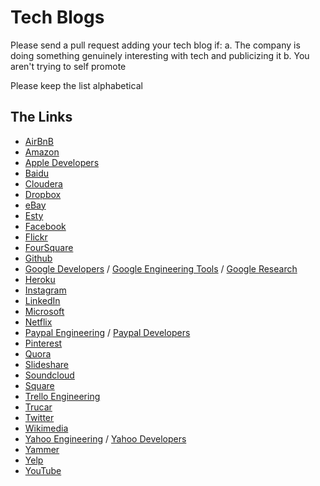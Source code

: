 Tech Blogs
==========

Please send a pull request adding your tech blog if:
a. The company is doing something genuinely interesting with tech and publicizing it
b. You aren't trying to self promote

Please keep the list alphabetical

The Links
---------

* [AirBnB](http://nerds.airbnb.com)
* [Amazon](https://aws.amazon.com/blogs/aws)
* [Apple Developers](https://developer.apple.com)
* [Baidu](http://usa.baidu.com/category/baidutechblog)
* [Cloudera](http://blog.cloudera.com/blog)
* [Dropbox](https://blogs.dropbox.com/tech)
* [eBay](http://www.ebaytechblog.com)
* [Esty](https://codeascraft.com)
* [Facebook](https://code.facebook.com/posts)
* [Flickr](http://code.flickr.net)
* [FourSquare](http://engineering.foursquare.com)
* [Github](http://githubengineering.com)
* [Google Developers](http://googledevelopers.blogspot.com) / [Google Engineering Tools](http://google-engtools.blogspot.com) /  [Google Research](http://googleresearch.blogspot.com)
* [Heroku](http://engineering.heroku.com)
* [Instagram](http://instagram-engineering.tumblr.com)
* [LinkedIn](https://engineering.linkedin.com)
* [Microsoft](http://microsoftengineering.com)
* [Netflix](http://techblog.netflix.com)
* [Paypal Engineering](https://www.paypal-engineering.com) / [Paypal Developers](https://devblog.paypal.com)
* [Pinterest](http://engineering.pinterest.com)
* [Quora](http://engineering.quora.com)
* [Slideshare](http://engineering.slideshare.net)
* [Soundcloud](https://developers.soundcloud.com/blog)
* [Square](https://corner.squareup.com)
* [Trello Engineering](https://trello.engineering)
* [Trucar](http://www.drivenbycode.com)
* [Twitter](https://engineering.twitter.com)
* [Wikimedia](https://blog.wikimedia.org/c/technology)
* [Yahoo Engineering](http://yahooeng.tumblr.com) / [Yahoo Developers](http://yahoodevelopers.tumblr.com)
* [Yammer](http://eng.yammer.com/blog)
* [Yelp](http://engineeringblog.yelp.com)
* [YouTube](http://youtube-eng.blogspot.com)
